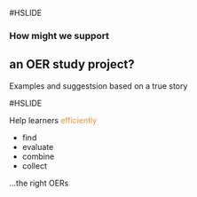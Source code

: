 #HSLIDE

### How might we support
## an OER study project?
Examples and suggestsion based on a true story

#HSLIDE

Help learners <span style="color:#e49436">efficiently</span>
* find
* evaluate
* combine
* collect

...the right OERs
